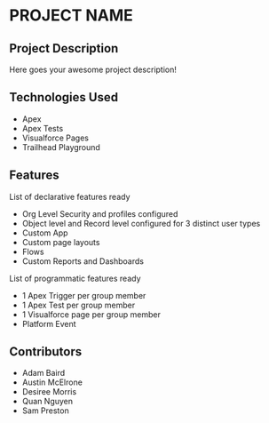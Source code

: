 # PROJECT NAME

## Project Description

Here goes your awesome project description!

## Technologies Used

* Apex
* Apex Tests
* Visualforce Pages
* Trailhead Playground

## Features

List of declarative features ready
* Org Level Security and profiles configured
* Object level and Record level configured for 3 distinct user types
* Custom App
* Custom page layouts
* Flows
* Custom Reports and Dashboards

List of programmatic features ready
* 1 Apex Trigger per group member
* 1 Apex Test per group member
* 1 Visualforce page per group member
* Platform Event



## Contributors
* Adam Baird
* Austin McElrone
* Desiree Morris
* Quan Nguyen
* Sam Preston


